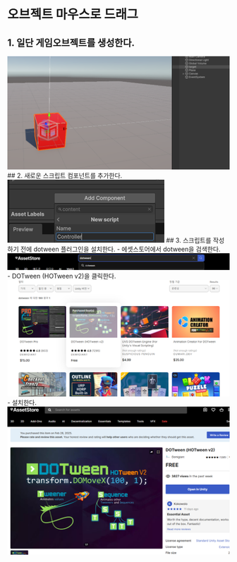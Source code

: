 # 오브젝트 마우스로 드래그
## 1. 일단 게임오브젝트를 생성한다.
<img src = "photos/1-1.png">
## 2. 새로운 스크립트 컴포넌트를 추가한다.
<img src = "photos/1-2.png">
## 3. 스크립트를 작성하기 전에 dotween 플러그인을 설치한다.
  - 에셋스토어에서 dotween을 검색한다.
    <img src = "photos/1-3.png">
  - DOTween (HOTween v2)을 클릭한다.
    <img src = "photos/1-4.png">
  - 설치한다.
    <img src = "photos/1-5.png">
